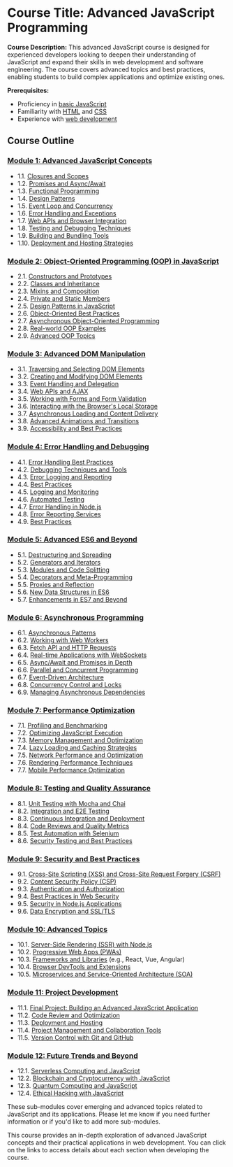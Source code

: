 # Course Title: Advanced JavaScript Programming

**Course Description:**
This advanced JavaScript course is designed for experienced developers looking to deepen their understanding of JavaScript and expand their skills in web development and software engineering. The course covers advanced topics and best practices, enabling students to build complex applications and optimize existing ones.

**Prerequisites:**

- Proficiency in [basic JavaScript](./module-1-advanced-javascript-concepts.md)
- Familiarity with [HTML](./module-3-advanced-dom-manipulation.md) and [CSS](./module-3-advanced-dom-manipulation.md)
- Experience with [web development](./module-3-advanced-dom-manipulation.md)

## Course Outline

### [Module 1: Advanced JavaScript Concepts](./module-1-advanced-javascript-concepts.md)

- 1.1. [Closures and Scopes](./module-1.1-closures-and-scopes.md)
- 1.2. [Promises and Async/Await](./module-1.2-promises-and-async-await.md)
- 1.3. [Functional Programming](./module-1.3-functional-programming.md)
- 1.4. [Design Patterns](./module-1.4-design-patterns.md)
- 1.5. [Event Loop and Concurrency](./module-1.5-event-loop-and-concurrency.md)
- 1.6. [Error Handling and Exceptions](./module-1.6-error-handling-and-exceptions.md)
- 1.7. [Web APIs and Browser Integration](./module-1.7-web-apis-and-browser-integration.md)
- 1.8. [Testing and Debugging Techniques](./module-1.8-testing-and-debugging-techniques.md)
- 1.9. [Building and Bundling Tools](./module-1.9-building-and-bundling-tools.md)
- 1.10. [Deployment and Hosting Strategies](./module-1.10-deployment-and-hosting-strategies.md)

### [Module 2: Object-Oriented Programming (OOP) in JavaScript](./module-2-object-oriented-programming-oop-in-javascript.md)

- 2.1. [Constructors and Prototypes](./module-2.1-constructors-and-prototypes.md)
- 2.2. [Classes and Inheritance](./module-2.2-classes-and-inheritance.md)
- 2.3. [Mixins and Composition](./module-2.3-mixins-and-composition.md)
- 2.4. [Private and Static Members](./module-2.4-private-and-static-members.md)
- 2.5. [Design Patterns in JavaScript](./module-2.5-design-patterns-in-javascript.md)
- 2.6. [Object-Oriented Best Practices](./module-2.6-object-oriented-best-practices.md)
- 2.7. [Asynchronous Object-Oriented Programming](./module-2.7-asynchronous-object-oriented-programming.md)
- 2.8. [Real-world OOP Examples](./module-2.8-real-world-oop-examples.md)
- 2.9. [Advanced OOP Topics](./module-2.9-advanced-oop-topics.md)

### [Module 3: Advanced DOM Manipulation](./module-3-advanced-dom-manipulation.md)

- 3.1. [Traversing and Selecting DOM Elements](./module-3.1-traversing-and-selecting-dom-elements.md)
- 3.2. [Creating and Modifying DOM Elements](./module-3.2-creating-and-modifying-dom-elements.md)
- 3.3. [Event Handling and Delegation](./module-3.3-event-handling-and-delegation.md)
- 3.4. [Web APIs and AJAX](./module-3.4-web-apis-and-ajax.md)
- 3.5. [Working with Forms and Form Validation](./module-3.5-working-with-forms-and-form-validation.md)
- 3.6. [Interacting with the Browser's Local Storage](./module-3.6-interacting-with-browser-local-storage.md)
- 3.7. [Asynchronous Loading and Content Delivery](./module-3.7-asynchronous-loading-and-content-delivery.md)
- 3.8. [Advanced Animations and Transitions](./module-3.8-advanced-animations-and-transitions.md)
- 3.9. [Accessibility and Best Practices](./module-3.9-accessibility-and-best-practices.md)

### [Module 4: Error Handling and Debugging](./module-4-error-handling-and-debugging.md)

- 4.1. [Error Handling Best Practices](./module-4.1-types-of-errors.md)
- 4.2. [Debugging Techniques and Tools](./module-4.2-debugging-tools.md)
- 4.3. [Error Logging and Reporting](./module-4.3-error-handling-techniques.md)
- 4.4. [Best Practices](./module-4.4-best-practices.md)
- 4.5. [Logging and Monitoring](./module-4.5-logging-and-monitoring.md)
- 4.6. [Automated Testing](./module-4.6-automated-testing.md)
- 4.7. [Error Handling in Node.js](./module-4.7-error-handling-in-nodejs.md)
- 4.8. [Error Reporting Services](./module-4.8-error-reporting-services.md)
- 4.9. [Best Practices](./module-4.9-best-practices.md)

### [Module 5: Advanced ES6 and Beyond](./module-5-advanced-es6-and-beyond.md)

- 5.1. [Destructuring and Spreading](./module-5.1-destructuring-and-spreading.md)
- 5.2. [Generators and Iterators](./module-5.2-generators-and-iterators.md)
- 5.3. [Modules and Code Splitting](./module-5.3-modules-and-code-splitting.md)
- 5.4. [Decorators and Meta-Programming](./module-5.4-decorators-and-meta-programming.md)
- 5.5. [Proxies and Reflection](./module-5.5-proxies-and-reflection.md)
- 5.6. [New Data Structures in ES6](./module-5.6-new-data-structures-in-es6.md)
- 5.7. [Enhancements in ES7 and Beyond](./module-5.7-enhancements-in-es7-and-beyond.md)

### [Module 6: Asynchronous Programming](./module-6-asynchronous-programming.md)

- 6.1. [Asynchronous Patterns](./module-6.1-asynchronous-patterns.md)
- 6.2. [Working with Web Workers](./module-6.2-working-with-web-workers.md)
- 6.3. [Fetch API and HTTP Requests](./module-6.3-fetch-api-and-http-requests.md)
- 6.4. [Real-time Applications with WebSockets](./module-6.4-real-time-applications-with-websockets.md)
- 6.5. [Async/Await and Promises in Depth](./module-6.5-async-await-and-promises-in-depth.md)
- 6.6. [Parallel and Concurrent Programming](./module-6.6-parallel-and-concurrent-programming.md)
- 6.7. [Event-Driven Architecture](./module-6.7-event-driven-architecture.md)
- 6.8. [Concurrency Control and Locks](./module-6.8-concurrency-control-and-locks.md)
- 6.9. [Managing Asynchronous Dependencies](./module-6.9-managing-asynchronous-dependencies.md)

### [Module 7: Performance Optimization](./module-7-performance-optimization.md)

- 7.1. [Profiling and Benchmarking](./module-7.1-profiling-and-benchmarking.md)
- 7.2. [Optimizing JavaScript Execution](./module-7.2-optimizing-javascript-execution.md)
- 7.3. [Memory Management and Optimization](./module-7.3-memory-management-and-optimization.md)
- 7.4. [Lazy Loading and Caching Strategies](./module-7.4-lazy-loading-and-caching-strategies.md)
- 7.5. [Network Performance and Optimization](./module-7.5-network-performance-and-optimization.md)
- 7.6. [Rendering Performance Techniques](./module-7.6-rendering-performance-techniques.md)
- 7.7. [Mobile Performance Optimization](./module-7.7-mobile-performance-optimization.md)

### [Module 8: Testing and Quality Assurance](./module-8-testing-and-quality-assurance.md)

- 8.1. [Unit Testing with Mocha and Chai](./module-8.1-unit-testing-with-mocha-and-chai.md)
- 8.2. [Integration and E2E Testing](./module-8.2-integration-and-e2e-testing.md)
- 8.3. [Continuous Integration and Deployment](./module-8.3-continuous-integration-and-deployment.md)
- 8.4. [Code Reviews and Quality Metrics](./module-8.4-code-reviews-and-quality-metrics.md)
- 8.5. [Test Automation with Selenium](./module-8.5-test-automation-with-selenium.md)
- 8.6. [Security Testing and Best Practices](./module-8.6-security-testing-and-best-practices.md)

### [Module 9: Security and Best Practices](./module-9-security-and-best-practices.md)

- 9.1. [Cross-Site Scripting (XSS) and Cross-Site Request Forgery (CSRF)](./module-9.1-cross-site-scripting-and-cross-site-request-forgery.md)
- 9.2. [Content Security Policy (CSP)](./module-9.2-content-security-policy.md)
- 9.3. [Authentication and Authorization](./module-9.3-authentication-and-authorization.md)
- 9.4. [Best Practices in Web Security](./module-9.4-best-practices-in-web-security.md)
- 9.5. [Security in Node.js Applications](./module-9.5-security-in-nodejs-applications.md)
- 9.6. [Data Encryption and SSL/TLS](./module-9.6-data-encryption-and-ssl-tls.md)

### [Module 10: Advanced Topics](./module-10-advanced-topics.md)

- 10.1. [Server-Side Rendering (SSR) with Node.js](./module-10.1-server-side-rendering-with-nodejs.md)
- 10.2. [Progressive Web Apps (PWAs)](./module-10.2-progressive-web-apps-pwas.md)
- 10.3. [Frameworks and Libraries](./module-10.3-frameworks-and-libraries.md) (e.g., React, Vue, Angular)
- 10.4. [Browser DevTools and Extensions](./module-10.4-browser-devtools-and-extensions.md)
- 10.5. [Microservices and Service-Oriented Architecture (SOA)](./module-10.5-microservices-and-service-oriented-architecture.md)

### [Module 11: Project Development](./module-11-project-development.md)

- 11.1. [Final Project: Building an Advanced JavaScript Application](./module-11.1-final-project-building-advanced-javascript-application.md)
- 11.2. [Code Review and Optimization](./module-11.2-code-review-and-optimization.md)
- 11.3. [Deployment and Hosting](./module-11.3-deployment-and-hosting.md)
- 11.4. [Project Management and Collaboration Tools](./module-11.4-project-management-and-collaboration-tools.md)
- 11.5. [Version Control with Git and GitHub](./module-11.5-version-control-with-git-and-github.md)

### [Module 12: Future Trends and Beyond](./module-12-future-trends-and-beyond.md)

- 12.1. [Serverless Computing and JavaScript](./module-12.1-serverless-computing-and-javascript.md)
- 12.2. [Blockchain and Cryptocurrency with JavaScript](./module-12.2-blockchain-and-cryptocurrency-with-javascript.md)
- 12.3. [Quantum Computing and JavaScript](./module-12.3-quantum-computing-and-javascript.md)
- 12.4. [Ethical Hacking with JavaScript](./module-12.4-ethical-hacking-with-javascript.md)

These sub-modules cover emerging and advanced topics related to JavaScript and its applications. Please let me know if you need further information or if you'd like to add more sub-modules.

This course provides an in-depth exploration of advanced JavaScript concepts and their practical applications in web development. You can click on the links to access details about each section when developing the course.
